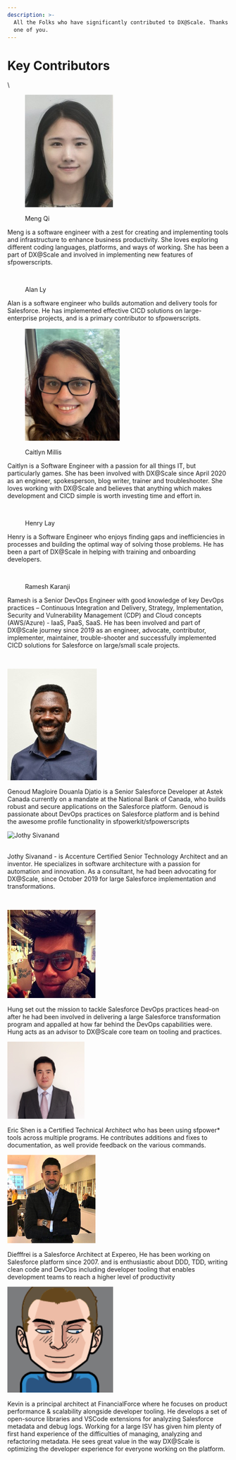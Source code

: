 ```yaml
---
description: >-
  All the Folks who have significantly contributed to DX@Scale. Thanks to each
  one of you.
---
```


# Key Contributors

\


<figure><img src="../.gitbook/assets/meng.jpg" alt=""><figcaption><p>Meng Qi</p></figcaption></figure>

Meng is a software engineer with a zest for creating and implementing tools and infrastructure to enhance business productivity. She loves exploring different coding languages, platforms, and ways of working. She has been a part of DX@Scale and involved in implementing new features of sfpowerscripts.





<figure><img src="https://files.gitbook.com/v0/b/gitbook-x-prod.appspot.com/o/spaces%2Fz4DIARBK9t37HrKFKKYm%2Fuploads%2F2FJKZmuYDM95fffoKGPG%2FAlan-Ly.png?alt=media" alt=""><figcaption><p>​Alan Ly</p></figcaption></figure>

​Alan is a software engineer who builds automation and delivery tools for Salesforce. He has implemented effective CICD solutions on large-enterprise projects, and is a primary contributor to sfpowerscripts.

<figure><img src="../.gitbook/assets/image (1).png" alt=""><figcaption><p>Caitlyn Millis</p></figcaption></figure>

Caitlyn is a Software Engineer with a passion for all things IT, but particularly games. She has been involved with DX@Scale since April 2020 as an engineer, spokesperson, blog writer, trainer and troubleshooter. She loves working with DX@Scale and believes that anything which makes development and CICD simple is worth investing time and effort in.

<figure><img src="https://files.gitbook.com/v0/b/gitbook-x-prod.appspot.com/o/spaces%2Fz4DIARBK9t37HrKFKKYm%2Fuploads%2FqQOgdKEUbazFjO8AeCvj%2FHenry_Lay.jpg?alt=media" alt=""><figcaption><p>Henry Lay</p></figcaption></figure>

Henry is a Software Engineer who enjoys finding gaps and inefficiencies in processes and building the optimal way of solving those problems. He has been a part of DX@Scale in helping with training and onboarding developers.&#x20;

<figure><img src="https://files.gitbook.com/v0/b/gitbook-x-prod.appspot.com/o/spaces%2Fz4DIARBK9t37HrKFKKYm%2Fuploads%2FRlNpgeWhEmYuXvGUjQob%2Framesh.png?alt=media" alt=""><figcaption><p>Ramesh Karanji</p></figcaption></figure>

Ramesh is a Senior DevOps Engineer with good knowledge of key DevOps practices – Continuous Integration and Delivery, Strategy, Implementation, Security and Vulnerability Management (CDP) and Cloud concepts (AWS/Azure) - IaaS, PaaS, SaaS. He has been involved and part of DX@Scale journey since 2019 as an engineer, advocate, contributor, implementer, maintainer, trouble-shooter and successfully implemented CICD solutions for Salesforce on large/small scale projects.



‌

![Genoud Magloire aka Profile Man](<../.gitbook/assets/Genoud (1).jpg>)

Genoud Magloire Douanla Djatio is a Senior Salesforce Developer at Astek Canada currently on a mandate at the National Bank of Canada, who builds robust and secure applications on the Salesforce platform. Genoud is passionate about DevOps practices on Salesforce platform and is behind the awesome profile functionality in sfpowerkit/sfpowerscripts



![Jothy Sivanand](https://files.gitbook.com/v0/b/gitbook-x-prod.appspot.com/o/spaces%2FMeOLCQVfe5ou1YaEf4so%2Fuploads%2Fgit-blob-d814564426e2b202207f53ec9c44d255939dd99d%2Fsivanand.jothy.jpg?alt=media)

\
Jothy Sivanand - is Accenture Certified Senior Technology Architect and an inventor. He specializes in software architecture with a passion for automation and innovation. As a consultant, he had been advocating for DX@Scale, since October 2019 for large Salesforce implementation and transformations.

​

![Hung Dinh](../.gitbook/assets/hung-dinh.png)

Hung set out the mission to tackle Salesforce DevOps practices head-on after he had been involved in delivering a large Salesforce transformation program and appalled at how far behind the DevOps capabilities were. Hung acts as an advisor to DX@Scale core team on tooling and practices.​

![Eric Shen](../.gitbook/assets/eric-shen.png)

Eric Shen is a Certified Technical Architect who has been using sfpower\* tools across multiple programs. He contributes additions and fixes to documentation, as well provide feedback on the various commands.

![Diéffrei Quadros](../.gitbook/assets/diffrei.png)

Diefffrei is a Salesforce Architect at Expereo, He has been working on Salesforce platform since 2007. and is enthusiastic about DDD, TDD, writing clean code and DevOps including developer tooling that enables development teams to reach a higher level of productivity



![Kevin Jones](<../.gitbook/assets/image (17).png>)

Kevin is a principal architect at FinancialForce where he focuses on product performance & scalability alongside developer tooling. He develops a set of open-source libraries and VSCode extensions for analyzing Salesforce metadata and debug logs. Working for a large ISV has given him plenty of first hand experience of the difficulties of managing, analyzing and refactoring metadata. He sees great value in the way DX@Scale is optimizing the developer experience for everyone working on the platform.
